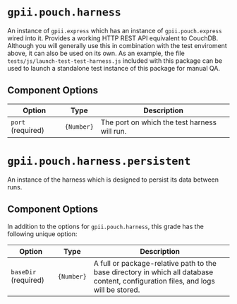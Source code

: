 # `gpii.pouch.harness`

An instance of `gpii.express` which has an instance of `gpii.pouch.express` wired into it.  Provides a working HTTP REST
API equivalent to CouchDB.  Although you will generally use this in combination with the test enviroment above, it can
also be used on its own. As an example, the file `tests/js/launch-test-test-harness.js` included with this package can
be used to launch a standalone test instance of this package for manual QA.

## Component Options

| Option            | Type       | Description |
| ----------------- | ---------- | ----------- |
| `port` (required) | `{Number}` | The port on which the test harness will run. |


# `gpii.pouch.harness.persistent`

An instance of the harness which is designed to persist its data between runs.

## Component Options

In addition to the options for `gpii.pouch.harness`, this grade has the following unique option:

| Option               | Type       | Description |
| -------------------- | ---------- | ----------- |
| `baseDir` (required) | `{Number}` | A full or package-relative path to the base directory in which all database content, configuration files, and logs will be stored. |

